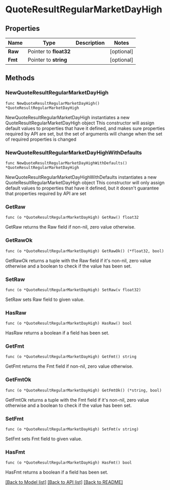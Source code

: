 # QuoteResultRegularMarketDayHigh

## Properties

Name | Type | Description | Notes
------------ | ------------- | ------------- | -------------
**Raw** | Pointer to **float32** |  | [optional] 
**Fmt** | Pointer to **string** |  | [optional] 

## Methods

### NewQuoteResultRegularMarketDayHigh

`func NewQuoteResultRegularMarketDayHigh() *QuoteResultRegularMarketDayHigh`

NewQuoteResultRegularMarketDayHigh instantiates a new QuoteResultRegularMarketDayHigh object
This constructor will assign default values to properties that have it defined,
and makes sure properties required by API are set, but the set of arguments
will change when the set of required properties is changed

### NewQuoteResultRegularMarketDayHighWithDefaults

`func NewQuoteResultRegularMarketDayHighWithDefaults() *QuoteResultRegularMarketDayHigh`

NewQuoteResultRegularMarketDayHighWithDefaults instantiates a new QuoteResultRegularMarketDayHigh object
This constructor will only assign default values to properties that have it defined,
but it doesn't guarantee that properties required by API are set

### GetRaw

`func (o *QuoteResultRegularMarketDayHigh) GetRaw() float32`

GetRaw returns the Raw field if non-nil, zero value otherwise.

### GetRawOk

`func (o *QuoteResultRegularMarketDayHigh) GetRawOk() (*float32, bool)`

GetRawOk returns a tuple with the Raw field if it's non-nil, zero value otherwise
and a boolean to check if the value has been set.

### SetRaw

`func (o *QuoteResultRegularMarketDayHigh) SetRaw(v float32)`

SetRaw sets Raw field to given value.

### HasRaw

`func (o *QuoteResultRegularMarketDayHigh) HasRaw() bool`

HasRaw returns a boolean if a field has been set.

### GetFmt

`func (o *QuoteResultRegularMarketDayHigh) GetFmt() string`

GetFmt returns the Fmt field if non-nil, zero value otherwise.

### GetFmtOk

`func (o *QuoteResultRegularMarketDayHigh) GetFmtOk() (*string, bool)`

GetFmtOk returns a tuple with the Fmt field if it's non-nil, zero value otherwise
and a boolean to check if the value has been set.

### SetFmt

`func (o *QuoteResultRegularMarketDayHigh) SetFmt(v string)`

SetFmt sets Fmt field to given value.

### HasFmt

`func (o *QuoteResultRegularMarketDayHigh) HasFmt() bool`

HasFmt returns a boolean if a field has been set.


[[Back to Model list]](../README.md#documentation-for-models) [[Back to API list]](../README.md#documentation-for-api-endpoints) [[Back to README]](../README.md)


